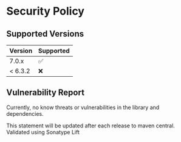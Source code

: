 # Security Policy

## Supported Versions

| Version | Supported          |
|---------|--------------------|
| 7.0.x   | :white_check_mark: |
| < 6.3.2 | :x:                |

## Vulnerability Report

Currently, no know threats or vulnerabilities in the library and dependencies.  

This statement will be updated after each release to maven central. 
Validated using Sonatype Lift
